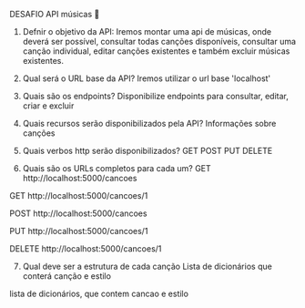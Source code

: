 DESAFIO API músicas 🥇
1. Defnir o objetivo da API:
Iremos montar uma api de músicas, onde deverá ser possível, consultar todas canções disponíveis, consultar uma canção individual, editar canções existentes e também excluir músicas existentes.

2. Qual será o URL base da API?
Iremos utilizar o url base 'localhost'

3. Quais são os endpoints?
Disponibilize endpoints para consultar, editar, criar e excluir

4. Quais recursos serão disponibilizados pela API?
Informações sobre canções

5. Quais verbos http serão disponibilizados?
GET
POST
PUT
DELETE
6. Quais são os URLs completos para cada um?
GET http://localhost:5000/cancoes

GET http://localhost:5000/cancoes/1

POST http://localhost:5000/cancoes

PUT http://localhost:5000/cancoes/1

DELETE http://localhost:5000/cancoes/1

7. Qual deve ser a estrutura de cada canção
Lista de dicionários que conterá canção e estilo

lista de dicionários, que contem cancao e estilo
